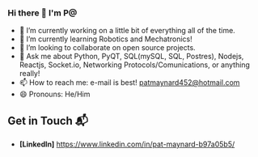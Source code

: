 ### Hi there 👋 I'm P@

- 🔭 I’m currently working on a little bit of everything all of the time.
- 🌱 I’m currently learning Robotics and Mechatronics!
- 👯 I’m looking to collaborate on open source projects.
- 💬 Ask me about Python, PyQT, SQL(mySQL, SQL, Postres), Nodejs, Reactjs, Socket.io, Networking Protocols/Comunications, or anything really!
- 📫 How to reach me: e-mail is best! patmaynard452@hotmail.com
- 😄 Pronouns: He/Him


## Get in Touch 📬

- **[LinkedIn]** https://www.linkedin.com/in/pat-maynard-b97a05b5/
